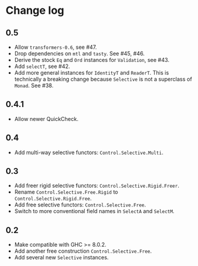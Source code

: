 # Change log

## 0.5

* Allow `transformers-0.6`, see #47.
* Drop dependencies on `mtl` and `tasty`. See #45, #46.
* Derive the stock `Eq` and `Ord` instances for `Validation`, see #43.
* Add `selectT`, see #42.
* Add more general instances for `IdentityT` and `ReaderT`. This is technically
  a breaking change because `Selective` is not a superclass of `Monad`. See #38.

## 0.4.1

* Allow newer QuickCheck.

## 0.4

* Add multi-way selective functors: `Control.Selective.Multi`.

## 0.3

* Add freer rigid selective functors: `Control.Selective.Rigid.Freer`.
* Rename `Control.Selective.Free.Rigid` to `Control.Selective.Rigid.Free`.
* Add free selective functors: `Control.Selective.Free`.
* Switch to more conventional field names in `SelectA` and `SelectM`.

## 0.2

* Make compatible with GHC >= 8.0.2.
* Add another free construction `Control.Selective.Free`.
* Add several new `Selective` instances.
